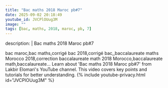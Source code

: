 ```yaml
---
title: "Bac maths 2018 Maroc pb#7"
date: 2025-09-02 20:18:49 
youtube_id: JVCPlOUug3M
image: ""
tags: [bac, maths, 2018, maroc, pb, 7]
---
```

description: |
  Bac maths 2018 Maroc pb#7
  
  
  bac maroc,bac maths,corrigé bac 2018,corrigé bac,,baccalaureate maths Morocco 2018,correction baccalaureate math 2018 Morocco,baccalaureate math,baccalaureate...
  Learn about 'Bac maths 2018 Maroc pb#7' from Lakbir Elomari's YouTube channel. This video covers key points and tutorials for better understanding.
{% include youtube-privacy.html id="JVCPlOUug3M" %}
